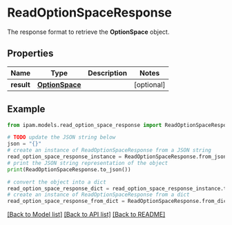 # ReadOptionSpaceResponse

The response format to retrieve the __OptionSpace__ object.

## Properties

Name | Type | Description | Notes
------------ | ------------- | ------------- | -------------
**result** | [**OptionSpace**](OptionSpace.md) |  | [optional] 

## Example

```python
from ipam.models.read_option_space_response import ReadOptionSpaceResponse

# TODO update the JSON string below
json = "{}"
# create an instance of ReadOptionSpaceResponse from a JSON string
read_option_space_response_instance = ReadOptionSpaceResponse.from_json(json)
# print the JSON string representation of the object
print(ReadOptionSpaceResponse.to_json())

# convert the object into a dict
read_option_space_response_dict = read_option_space_response_instance.to_dict()
# create an instance of ReadOptionSpaceResponse from a dict
read_option_space_response_from_dict = ReadOptionSpaceResponse.from_dict(read_option_space_response_dict)
```
[[Back to Model list]](../README.md#documentation-for-models) [[Back to API list]](../README.md#documentation-for-api-endpoints) [[Back to README]](../README.md)


